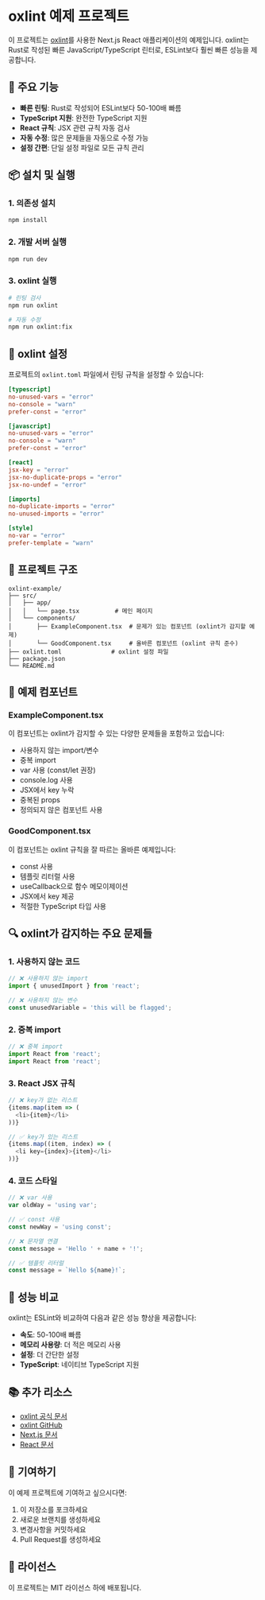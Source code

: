 # oxlint 예제 프로젝트

이 프로젝트는 [oxlint](https://oxc-project.github.io/)를 사용한 Next.js React 애플리케이션의 예제입니다. oxlint는 Rust로 작성된 빠른 JavaScript/TypeScript 린터로, ESLint보다 훨씬 빠른 성능을 제공합니다.

## 🚀 주요 기능

- **빠른 린팅**: Rust로 작성되어 ESLint보다 50-100배 빠름
- **TypeScript 지원**: 완전한 TypeScript 지원
- **React 규칙**: JSX 관련 규칙 자동 검사
- **자동 수정**: 많은 문제들을 자동으로 수정 가능
- **설정 간편**: 단일 설정 파일로 모든 규칙 관리

## 📦 설치 및 실행

### 1. 의존성 설치
```bash
npm install
```

### 2. 개발 서버 실행
```bash
npm run dev
```

### 3. oxlint 실행
```bash
# 린팅 검사
npm run oxlint

# 자동 수정
npm run oxlint:fix
```

## 🔧 oxlint 설정

프로젝트의 `oxlint.toml` 파일에서 린팅 규칙을 설정할 수 있습니다:

```toml
[typescript]
no-unused-vars = "error"
no-console = "warn"
prefer-const = "error"

[javascript]
no-unused-vars = "error"
no-console = "warn"
prefer-const = "error"

[react]
jsx-key = "error"
jsx-no-duplicate-props = "error"
jsx-no-undef = "error"

[imports]
no-duplicate-imports = "error"
no-unused-imports = "error"

[style]
no-var = "error"
prefer-template = "warn"
```

## 📁 프로젝트 구조

```
oxlint-example/
├── src/
│   ├── app/
│   │   └── page.tsx          # 메인 페이지
│   └── components/
│       ├── ExampleComponent.tsx  # 문제가 있는 컴포넌트 (oxlint가 감지할 예제)
│       └── GoodComponent.tsx     # 올바른 컴포넌트 (oxlint 규칙 준수)
├── oxlint.toml              # oxlint 설정 파일
├── package.json
└── README.md
```

## 🎯 예제 컴포넌트

### ExampleComponent.tsx
이 컴포넌트는 oxlint가 감지할 수 있는 다양한 문제들을 포함하고 있습니다:

- 사용하지 않는 import/변수
- 중복 import
- var 사용 (const/let 권장)
- console.log 사용
- JSX에서 key 누락
- 중복된 props
- 정의되지 않은 컴포넌트 사용

### GoodComponent.tsx
이 컴포넌트는 oxlint 규칙을 잘 따르는 올바른 예제입니다:

- const 사용
- 템플릿 리터럴 사용
- useCallback으로 함수 메모이제이션
- JSX에서 key 제공
- 적절한 TypeScript 타입 사용

## 🔍 oxlint가 감지하는 주요 문제들

### 1. 사용하지 않는 코드
```typescript
// ❌ 사용하지 않는 import
import { unusedImport } from 'react';

// ❌ 사용하지 않는 변수
const unusedVariable = 'this will be flagged';
```

### 2. 중복 import
```typescript
// ❌ 중복 import
import React from 'react';
import React from 'react';
```

### 3. React JSX 규칙
```typescript
// ❌ key가 없는 리스트
{items.map(item => (
  <li>{item}</li>
))}

// ✅ key가 있는 리스트
{items.map((item, index) => (
  <li key={index}>{item}</li>
))}
```

### 4. 코드 스타일
```typescript
// ❌ var 사용
var oldWay = 'using var';

// ✅ const 사용
const newWay = 'using const';

// ❌ 문자열 연결
const message = 'Hello ' + name + '!';

// ✅ 템플릿 리터럴
const message = `Hello ${name}!`;
```

## 🚀 성능 비교

oxlint는 ESLint와 비교하여 다음과 같은 성능 향상을 제공합니다:

- **속도**: 50-100배 빠름
- **메모리 사용량**: 더 적은 메모리 사용
- **설정**: 더 간단한 설정
- **TypeScript**: 네이티브 TypeScript 지원

## 📚 추가 리소스

- [oxlint 공식 문서](https://oxc-project.github.io/)
- [oxlint GitHub](https://github.com/oxc-project/oxc)
- [Next.js 문서](https://nextjs.org/docs)
- [React 문서](https://react.dev/)

## 🤝 기여하기

이 예제 프로젝트에 기여하고 싶으시다면:

1. 이 저장소를 포크하세요
2. 새로운 브랜치를 생성하세요
3. 변경사항을 커밋하세요
4. Pull Request를 생성하세요

## 📄 라이선스

이 프로젝트는 MIT 라이선스 하에 배포됩니다.
